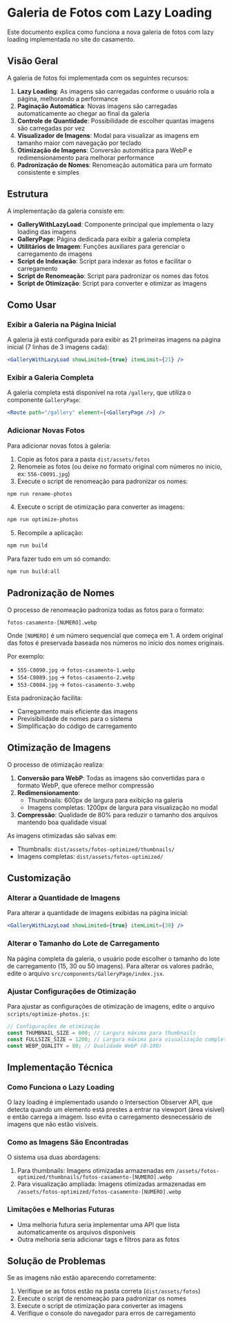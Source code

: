 # Galeria de Fotos com Lazy Loading

Este documento explica como funciona a nova galeria de fotos com lazy loading implementada no site do casamento.

## Visão Geral

A galeria de fotos foi implementada com os seguintes recursos:

1. **Lazy Loading**: As imagens são carregadas conforme o usuário rola a página, melhorando a performance
2. **Paginação Automática**: Novas imagens são carregadas automaticamente ao chegar ao final da galeria
3. **Controle de Quantidade**: Possibilidade de escolher quantas imagens são carregadas por vez
4. **Visualizador de Imagens**: Modal para visualizar as imagens em tamanho maior com navegação por teclado
5. **Otimização de Imagens**: Conversão automática para WebP e redimensionamento para melhorar performance
6. **Padronização de Nomes**: Renomeação automática para um formato consistente e simples

## Estrutura

A implementação da galeria consiste em:

- **GalleryWithLazyLoad**: Componente principal que implementa o lazy loading das imagens
- **GalleryPage**: Página dedicada para exibir a galeria completa
- **Utilitários de Imagem**: Funções auxiliares para gerenciar o carregamento de imagens
- **Script de Indexação**: Script para indexar as fotos e facilitar o carregamento
- **Script de Renomeação**: Script para padronizar os nomes das fotos
- **Script de Otimização**: Script para converter e otimizar as imagens

## Como Usar

### Exibir a Galeria na Página Inicial

A galeria já está configurada para exibir as 21 primeiras imagens na página inicial (7 linhas de 3 imagens cada):

```jsx
<GalleryWithLazyLoad showLimited={true} itemLimit={21} />
```

### Exibir a Galeria Completa

A galeria completa está disponível na rota `/gallery`, que utiliza o componente `GalleryPage`:

```jsx
<Route path="/gallery" element={<GalleryPage />} />
```

### Adicionar Novas Fotos

Para adicionar novas fotos à galeria:

1. Copie as fotos para a pasta `dist/assets/fotos`
2. Renomeie as fotos (ou deixe no formato original com números no início, ex: `556-C0091.jpg`) 
3. Execute o script de renomeação para padronizar os nomes:

```bash
npm run rename-photos
```

4. Execute o script de otimização para converter as imagens:

```bash
npm run optimize-photos
```

5. Recompile a aplicação:

```bash
npm run build
```

Para fazer tudo em um só comando:

```bash
npm run build:all
```

## Padronização de Nomes

O processo de renomeação padroniza todas as fotos para o formato:

```
fotos-casamento-[NUMERO].webp
```

Onde `[NUMERO]` é um número sequencial que começa em 1. A ordem original das fotos é preservada baseada nos números no início dos nomes originais.

Por exemplo:
- `555-C0090.jpg` → `fotos-casamento-1.webp`
- `554-C0089.jpg` → `fotos-casamento-2.webp`
- `553-C0084.jpg` → `fotos-casamento-3.webp`

Esta padronização facilita:
- Carregamento mais eficiente das imagens
- Previsibilidade de nomes para o sistema
- Simplificação do código de carregamento

## Otimização de Imagens

O processo de otimização realiza:

1. **Conversão para WebP**: Todas as imagens são convertidas para o formato WebP, que oferece melhor compressão
2. **Redimensionamento**: 
   - Thumbnails: 600px de largura para exibição na galeria
   - Imagens completas: 1200px de largura para visualização no modal
3. **Compressão**: Qualidade de 80% para reduzir o tamanho dos arquivos mantendo boa qualidade visual

As imagens otimizadas são salvas em:
- Thumbnails: `dist/assets/fotos-optimized/thumbnails/`
- Imagens completas: `dist/assets/fotos-optimized/`

## Customização

### Alterar a Quantidade de Imagens

Para alterar a quantidade de imagens exibidas na página inicial:

```jsx
<GalleryWithLazyLoad showLimited={true} itemLimit={30} />
```

### Alterar o Tamanho do Lote de Carregamento

Na página completa da galeria, o usuário pode escolher o tamanho do lote de carregamento (15, 30 ou 50 imagens). Para alterar os valores padrão, edite o arquivo `src/components/GalleryPage/index.jsx`.

### Ajustar Configurações de Otimização

Para ajustar as configurações de otimização de imagens, edite o arquivo `scripts/optimize-photos.js`:

```javascript
// Configurações de otimização
const THUMBNAIL_SIZE = 600; // Largura máxima para thumbnails
const FULLSIZE_SIZE = 1200; // Largura máxima para visualização completa
const WEBP_QUALITY = 80; // Qualidade WebP (0-100)
```

## Implementação Técnica

### Como Funciona o Lazy Loading

O lazy loading é implementado usando o Intersection Observer API, que detecta quando um elemento está prestes a entrar na viewport (área visível) e então carrega a imagem. Isso evita o carregamento desnecessário de imagens que não estão visíveis.

### Como as Imagens São Encontradas

O sistema usa duas abordagens:
1. Para thumbnails: Imagens otimizadas armazenadas em `/assets/fotos-optimized/thumbnails/fotos-casamento-[NUMERO].webp`
2. Para visualização ampliada: Imagens otimizadas armazenadas em `/assets/fotos-optimized/fotos-casamento-[NUMERO].webp`

### Limitações e Melhorias Futuras

- Uma melhoria futura seria implementar uma API que lista automaticamente os arquivos disponíveis
- Outra melhoria seria adicionar tags e filtros para as fotos

## Solução de Problemas

Se as imagens não estão aparecendo corretamente:

1. Verifique se as fotos estão na pasta correta (`dist/assets/fotos`)
2. Execute o script de renomeação para padronizar os nomes
3. Execute o script de otimização para converter as imagens
4. Verifique o console do navegador para erros de carregamento 